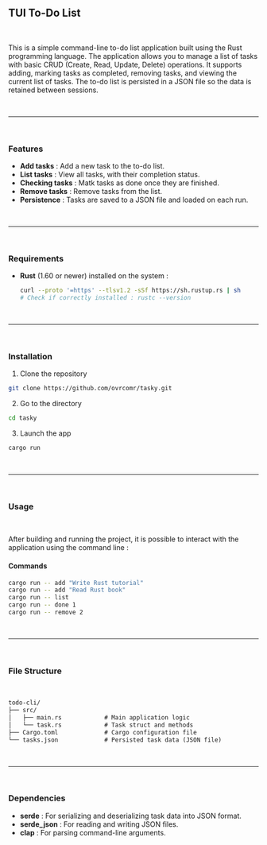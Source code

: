 ## TUI To-Do List

<br>

This is a simple command-line to-do list application built using the Rust programming language.
The application allows you to manage a list of tasks with basic CRUD (Create, Read, Update, Delete)
operations. It supports adding, marking tasks as completed, removing tasks, and viewing the current
list of tasks. The to-do list is persisted in a JSON file so the data is retained between sessions.

<br>

---

<br>

### Features

- **Add tasks** : Add a new task to the to-do list.
- **List tasks** : View all tasks, with their completion status.
- **Checking tasks** : Matk tasks as done once they are finished.
- **Remove tasks** : Remove tasks from the list.
- **Persistence** : Tasks are saved to a JSON file and loaded on each run.

<br>

---

<br>

### Requirements

- **Rust** (1.60 or newer) installed on the system :

  ```bash
  curl --proto '=https' --tlsv1.2 -sSf https://sh.rustup.rs | sh
  # Check if correctly installed : rustc --version
  ```

<br>

---

<br>

### Installation

1. Clone the repository
  ```bash
  git clone https://github.com/ovrcomr/tasky.git
  ```

2. Go to the directory
  ```bash
  cd tasky
  ```

3. Launch the app
  ```bash
  cargo run
  ```

<br>

---

<br>

### Usage

<br>

After building and running the project, it is possible to interact with the application using the command line :

#### Commands

```bash
cargo run -- add "Write Rust tutorial"
cargo run -- add "Read Rust book"
cargo run -- list
cargo run -- done 1
cargo run -- remove 2
```

<br>

---

<br>

### File Structure

<br>

```txt
todo-cli/
├── src/
│   ├── main.rs            # Main application logic
│   └── task.rs            # Task struct and methods
├── Cargo.toml             # Cargo configuration file
└── tasks.json             # Persisted task data (JSON file)
```

<br>

---

<br>

### Dependencies

- **serde** : For serializing and deserializing task data into JSON format.
- **serde_json** : For reading and writing JSON files.
- **clap** : For parsing command-line arguments.
